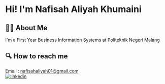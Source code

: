
# Hi! I'm Nafisah Aliyah Khumaini

## 👩‍🎓 About Me 
I'm a First Year Business Information Systems at Politeknik Negeri Malang

## 🔍 How to reach me
Email : nafisahaliyah01@gmail.com \
[![linkedin](https://img.shields.io/badge/linkedin-0A66C2?style=for-the-badge&logo=linkedin&logoColor=white)](https://www.linkedin.com/in/nafisah-aliyah-khumaini-497547268/)
